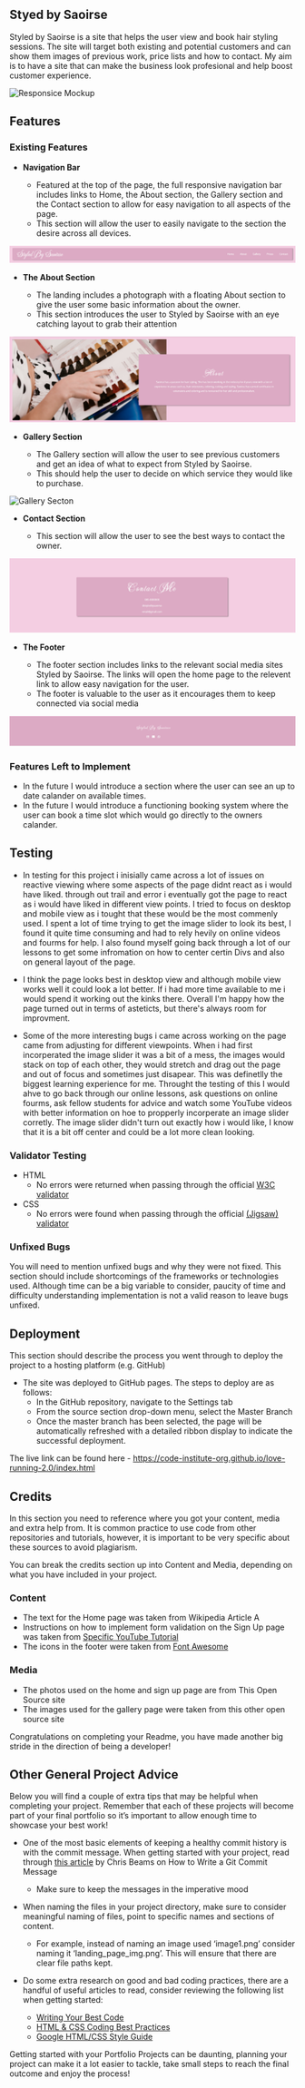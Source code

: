 ## Styed by Saoirse 

 Styled by Saoirse is a site that helps the user view and book hair styling sessions. The site will target both existing and potential customers and can show them images of previous work, price lists and how to contact. 
 My aim  is to have a site that can make the business look profesional and help boost customer experience.

 
![Responsice Mockup](https://github.com/E01N/Project-1/blob/main/media/homepage.png?raw=true)

## Features 


### Existing Features

- __Navigation Bar__

  - Featured at the top of the page, the full responsive navigation bar includes links to  Home, the About section, the Gallery section and the Contact section to allow for easy navigation to all aspects of the page.
  - This section will allow the user to easily navigate to the section the desire across all devices. 

![Nav Bar](media/Nav-Bar.png)

- __The About Section__

  - The landing includes a photograph with a floating About section to give the user some basic information about the owner. 
  - This section introduces the user to Styled by Saoirse with an eye catching layout to grab their attention

![About Section](media/About-section.png)

- __Gallery Section__

  - The Gallery section will allow the user to see previous customers and get an idea of what to expect from Styled by Saoirse. 
  - This should help the user to decide on which service they would like to purchase. 

![Gallery Secton](media/Gallery.png)

- __Contact Section__

  - This section will allow the user to see the best ways to contact the owner. 

![Contact Section](media/Contact.png)

- __The Footer__ 

  - The footer section includes links to the relevant social media sites Styled by Saoirse. The links will open the home page to the relevent link to allow easy navigation for the user. 
  - The footer is valuable to the user as it encourages them to keep connected via social media

![Footer](media/Footer.png)


### Features Left to Implement

- In the future I would introduce a section where the user can see an up to date calander on available times.
- In the future I would introduce a functioning booking system where the user can book a time slot which would go directly to the owners calander.

## Testing 

- In testing for this project i inisially came across a lot of issues on reactive viewing where some aspects of the page didnt react as i would have liked. through out trail and error i eventually got the page to react as i would have liked in different view points. 
I tried to focus on desktop and mobile view as i tought that these would be the most commenly used. 
I spent a lot of time trying to get the image slider to look its best, I found it quite time consuming and had to rely hevily on online videos and fourms for help. 
I also found myself going back through a lot of our lessons to get some infromation on how to center certin Divs and also on general layout of the page.

- I think the page looks best in desktop view and although mobile view works well it could look a lot better. If i had more time available to me i would spend it working out the kinks there. Overall I'm happy how the page turned out in terms of asteticts, but there's always room for improvment.

- Some of the more interesting bugs i came across working on the page came from adjusting for different viewpoints. When i had first incorperated the image slider it was a bit of a mess, the images would stack on top of each other, they would stretch and drag out the page and out of focus and sometimes just disapear. This was definetlly the biggest learning experience for me. Throught the testing of this I would ahve to go back through our online lessons, ask questions on online fourms, ask fellow students for advice and watch some YouTube videos with better information on hoe to propperly incorperate an image slider corretly. The image slider didn't turn out exactly how i would like, I know that it is a bit off center and could be a lot more clean looking.


### Validator Testing 

- HTML
  - No errors were returned when passing through the official [W3C validator](https://validator.w3.org/nu/?doc=https%3A%2F%2Fcode-institute-org.github.io%2Flove-running-2.0%2Findex.html)
- CSS
  - No errors were found when passing through the official [(Jigsaw) validator](https://jigsaw.w3.org/css-validator/validator?uri=https%3A%2F%2Fvalidator.w3.org%2Fnu%2F%3Fdoc%3Dhttps%253A%252F%252Fcode-institute-org.github.io%252Flove-running-2.0%252Findex.html&profile=css3svg&usermedium=all&warning=1&vextwarning=&lang=en#css)

### Unfixed Bugs

You will need to mention unfixed bugs and why they were not fixed. This section should include shortcomings of the frameworks or technologies used. Although time can be a big variable to consider, paucity of time and difficulty understanding implementation is not a valid reason to leave bugs unfixed. 

## Deployment

This section should describe the process you went through to deploy the project to a hosting platform (e.g. GitHub) 

- The site was deployed to GitHub pages. The steps to deploy are as follows: 
  - In the GitHub repository, navigate to the Settings tab 
  - From the source section drop-down menu, select the Master Branch
  - Once the master branch has been selected, the page will be automatically refreshed with a detailed ribbon display to indicate the successful deployment. 

The live link can be found here - https://code-institute-org.github.io/love-running-2.0/index.html 


## Credits 

In this section you need to reference where you got your content, media and extra help from. It is common practice to use code from other repositories and tutorials, however, it is important to be very specific about these sources to avoid plagiarism. 

You can break the credits section up into Content and Media, depending on what you have included in your project. 

### Content 

- The text for the Home page was taken from Wikipedia Article A
- Instructions on how to implement form validation on the Sign Up page was taken from [Specific YouTube Tutorial](https://www.youtube.com/)
- The icons in the footer were taken from [Font Awesome](https://fontawesome.com/)

### Media

- The photos used on the home and sign up page are from This Open Source site
- The images used for the gallery page were taken from this other open source site


Congratulations on completing your Readme, you have made another big stride in the direction of being a developer! 

## Other General Project Advice

Below you will find a couple of extra tips that may be helpful when completing your project. Remember that each of these projects will become part of your final portfolio so it’s important to allow enough time to showcase your best work! 

- One of the most basic elements of keeping a healthy commit history is with the commit message. When getting started with your project, read through [this article](https://chris.beams.io/posts/git-commit/) by Chris Beams on How to Write  a Git Commit Message 
  - Make sure to keep the messages in the imperative mood 

- When naming the files in your project directory, make sure to consider meaningful naming of files, point to specific names and sections of content.
  - For example, instead of naming an image used ‘image1.png’ consider naming it ‘landing_page_img.png’. This will ensure that there are clear file paths kept. 

- Do some extra research on good and bad coding practices, there are a handful of useful articles to read, consider reviewing the following list when getting started:
  - [Writing Your Best Code](https://learn.shayhowe.com/html-css/writing-your-best-code/)
  - [HTML & CSS Coding Best Practices](https://medium.com/@inceptiondj.info/html-css-coding-best-practice-fadb9870a00f)
  - [Google HTML/CSS Style Guide](https://google.github.io/styleguide/htmlcssguide.html#General)

Getting started with your Portfolio Projects can be daunting, planning your project can make it a lot easier to tackle, take small steps to reach the final outcome and enjoy the process! 